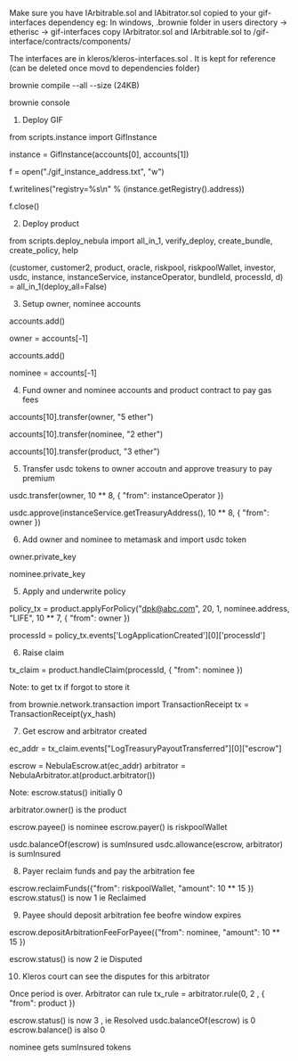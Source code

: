 Make sure you have IArbitrable.sol and IAbitrator.sol copied to your gif-interfaces dependency
eg:
In windows, .brownie folder in users directory -> etherisc -> gif-interfaces
copy IArbitrator.sol and IArbitrable.sol to /gif-interface/contracts/components/

The interfaces are in kleros/kleros-interfaces.sol . It is kept for reference (can be deleted once movd to dependencies folder)

brownie compile --all --size
(24KB)

brownie console

1. Deploy GIF

from scripts.instance import GifInstance

instance = GifInstance(accounts[0], accounts[1])

f = open("./gif_instance_address.txt", "w")

f.writelines("registry=%s\n" % (instance.getRegistry().address))

f.close()

2. Deploy product

from scripts.deploy_nebula import all_in_1, verify_deploy, create_bundle, create_policy, help

(customer, customer2, product, oracle, riskpool, riskpoolWallet, investor, usdc, instance, instanceService, instanceOperator, bundleId, processId, d) = all_in_1(deploy_all=False)

3. Setup owner, nominee accounts

accounts.add()

owner = accounts[-1]

accounts.add()

nominee = accounts[-1]

4. Fund owner and nominee accounts and product contract to pay gas fees

accounts[10].transfer(owner, "5 ether")

accounts[10].transfer(nominee, "2 ether")

accounts[10].transfer(product, "3 ether")

5. Transfer usdc tokens to owner accoutn and approve treasury to pay premium

usdc.transfer(owner, 10 \*\* 8, { "from": instanceOperator })

usdc.approve(instanceService.getTreasuryAddress(), 10 \*\* 8, { "from": owner })

6. Add owner and nominee to metamask and import usdc token

owner.private_key

nominee.private_key

5. Apply and underwrite policy

policy_tx = product.applyForPolicy("dpk@abc.com", 20, 1, nominee.address, "LIFE", 10 \*\* 7, { "from": owner })

processId = policy_tx.events['LogApplicationCreated'][0]['processId']

6. Raise claim

tx_claim = product.handleClaim(processId, { "from": nominee })

Note: to get tx if forgot to store it

from brownie.network.transaction import TransactionReceipt
tx = TransactionReceipt(yx_hash)

7. Get escrow and arbitrator created

ec_addr = tx_claim.events["LogTreasuryPayoutTransferred"][0]["escrow"]

escrow = NebulaEscrow.at(ec_addr)
arbitrator = NebulaArbitrator.at(product.arbitrator())

Note: escrow.status() initially 0

arbitrator.owner() is the product

escrow.payee() is nominee
escrow.payer() is riskpoolWallet

usdc.balanceOf(escrow) is sumInsured
usdc.allowance(escrow, arbitrator) is sumInsured

8. Payer reclaim funds and pay the arbitration fee

escrow.reclaimFunds({"from": riskpoolWallet, "amount": 10 \*\* 15 })
escrow.status() is now 1 ie Reclaimed

9. Payee should deposit arbitration fee beofre window expires

escrow.depositArbitrationFeeForPayee({"from": nominee, "amount": 10 \*\* 15 })

escrow.status() is now 2 ie Disputed

10. Kleros court can see the disputes for this arbitrator

Once period is over. Arbitrator can rule
tx_rule = arbitrator.rule(0, 2 , { "from": product })

escrow.status() is now 3 , ie Resolved
usdc.balanceOf(escrow) is 0
escrow.balance() is also 0

nominee gets sumInsured tokens

